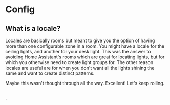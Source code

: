 # Config
## What is a locale?
Locales are basically rooms but meant to give you the option of having more than one configurable zone in a room. You might have a locale for the ceiling lights, and another for your desk light. This was the answer to avoiding Home Assistant's rooms which are great for locating lights, but for which you otherwise need to create light groups for. The other reason locales are useful are for when you don't want all the lights shining the same and want to create distinct patterns.

Maybe this wasn't thought through all the way. Excellent! Let's keep rolling.

##
.